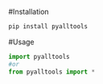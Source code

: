 #Installation
```bash
pip install pyalltools
```

#Usage
```python
import pyalltools
#or
from pyalltools import *
```